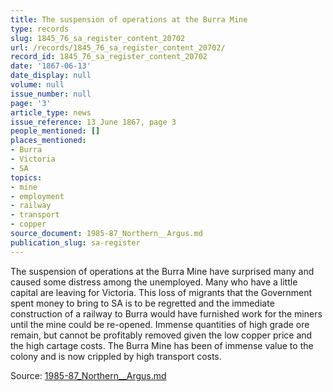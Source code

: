 ```yaml
---
title: The suspension of operations at the Burra Mine
type: records
slug: 1845_76_sa_register_content_20702
url: /records/1845_76_sa_register_content_20702/
record_id: 1845_76_sa_register_content_20702
date: '1867-06-13'
date_display: null
volume: null
issue_number: null
page: '3'
article_type: news
issue_reference: 13 June 1867, page 3
people_mentioned: []
places_mentioned:
- Burra
- Victoria
- SA
topics:
- mine
- employment
- railway
- transport
- copper
source_document: 1985-87_Northern__Argus.md
publication_slug: sa-register
---
```


The suspension of operations at the Burra Mine have surprised many and caused some distress among the unemployed.  Many who have a little capital are leaving for Victoria.  This loss of migrants that the Government spent money to bring to SA is to be regretted and the immediate construction of a railway to Burra would have furnished work for the miners until the mine could be re-opened.  Immense quantities of high grade ore remain, but cannot be profitably removed given the low copper price and the high cartage costs.  The Burra Mine has been of immense value to the colony and is now crippled by high transport costs.

Source: [1985-87_Northern__Argus.md](/downloads/markdown/1985-87_Northern__Argus.md)
